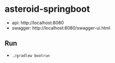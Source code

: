 # asteroid-springboot

- api: http://localhost:8080
- swagger: http://localhost:8080/swagger-ui.html

## Run

- `./gradlew bootrun`